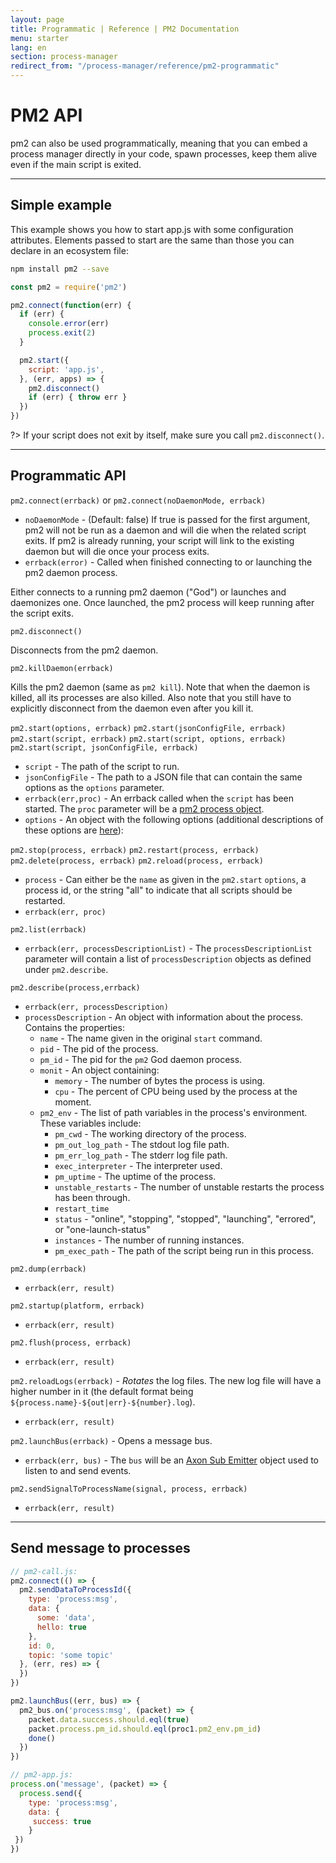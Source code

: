 ```yaml
---
layout: page
title: Programmatic | Reference | PM2 Documentation
menu: starter
lang: en
section: process-manager
redirect_from: "/process-manager/reference/pm2-programmatic"
---
```


# PM2 API

pm2 can also be used programmatically, meaning that you can embed a process manager directly in your code, spawn processes, keep them alive even if the main script is exited.

---

## Simple example

This example shows you how to start app.js with some configuration attributes. Elements passed to start are the same than those you can declare in an ecosystem file:


```bash
npm install pm2 --save
```

```javascript
const pm2 = require('pm2')

pm2.connect(function(err) {
  if (err) {
    console.error(err)
    process.exit(2)
  }

  pm2.start({
    script: 'app.js',
  }, (err, apps) => {
    pm2.disconnect()
    if (err) { throw err }
  })
})
```

?> If your script does not exit by itself, make sure you call `pm2.disconnect()`.

---

## Programmatic API

`pm2.connect(errback)` or `pm2.connect(noDaemonMode, errback)`
* `noDaemonMode` - (Default: false) If true is passed for the first argument, pm2 will not be run as a daemon and will die when the related script exits. If pm2 is already running, your script will link to the existing daemon but will die once your process exits.
* `errback(error)` - Called when finished connecting to or launching the pm2 daemon process.

Either connects to a running pm2 daemon ("God") or launches and daemonizes one. Once launched, the pm2 process will keep running after the script exits.


`pm2.disconnect()`

Disconnects from the pm2 daemon.


`pm2.killDaemon(errback)`

Kills the pm2 daemon (same as `pm2 kill`). Note that when the daemon is killed, all its processes are also killed. Also note that you still have to explicitly disconnect from the daemon even after you kill it.


`pm2.start(options, errback)`
`pm2.start(jsonConfigFile, errback)`
`pm2.start(script, errback)`
`pm2.start(script, options, errback)`
`pm2.start(script, jsonConfigFile, errback)`

* `script` - The path of the script to run.
* `jsonConfigFile` - The path to a JSON file that can contain the same options as the `options` parameter.
* `errback(err,proc)` - An errback called when the `script` has been started. The `proc` parameter will be a [pm2 process object](https://github.com/soyuka/pm2-notify#templating).
* `options` - An object with the following options (additional descriptions of these options are [here](http://pm2.keymetrics.io/docs/usage/pm2-doc-single-page/#graceful-reload)):


`pm2.stop(process, errback)`
`pm2.restart(process, errback)`
`pm2.delete(process, errback)`
`pm2.reload(process, errback)`

* `process` - Can either be the `name` as given in the `pm2.start` `options`, a process id, or the string "all" to indicate that all scripts should be restarted.
* `errback(err, proc)`


`pm2.list(errback)`

* `errback(err, processDescriptionList)` - The `processDescriptionList` parameter will contain a list of `processDescription` objects as defined under `pm2.describe`.


`pm2.describe(process,errback)`

* `errback(err, processDescription)`
* `processDescription` - An object with information about the process. Contains the properties:
  * `name` - The name given in the original `start` command.
  * `pid` - The pid of the process.
  * `pm_id` - The pid for the `pm2` God daemon process.
  * `monit` - An object containing:
    * `memory` - The number of bytes the process is using.
    * `cpu` - The percent of CPU being used by the process at the moment.
  * `pm2_env` - The list of path variables in the process's environment. These variables include:
    * `pm_cwd` - The working directory of the process.
    * `pm_out_log_path` - The stdout log file path.
    * `pm_err_log_path` - The stderr log file path.
    * `exec_interpreter` - The interpreter used.
    * `pm_uptime` - The uptime of the process.
    * `unstable_restarts` - The number of unstable restarts the process has been through.
    * `restart_time`
    * `status` - "online", "stopping", "stopped", "launching", "errored", or "one-launch-status"
    * `instances` - The number of running instances.
    * `pm_exec_path` - The path of the script being run in this process.


`pm2.dump(errback)`

* `errback(err, result)`


`pm2.startup(platform, errback)`

* `errback(err, result)`


`pm2.flush(process, errback)`

* `errback(err, result)`


`pm2.reloadLogs(errback)` - *Rotates* the log files. The new log file will have a higher number in it (the default format being `${process.name}-${out|err}-${number}.log`).

* `errback(err, result)`


`pm2.launchBus(errback)` - Opens a message bus.

* `errback(err, bus)` - The `bus` will be an [Axon Sub Emitter](https://github.com/tj/axon#pubemitter--subemitter) object used to listen to and send events.


`pm2.sendSignalToProcessName(signal, process, errback)`

* `errback(err, result)`

---

## Send message to processes

```javascript
// pm2-call.js:
pm2.connect(() => {
  pm2.sendDataToProcessId({
    type: 'process:msg',
    data: {
      some: 'data',
      hello: true
    },
    id: 0,
    topic: 'some topic'
  }, (err, res) => {
  })
})

pm2.launchBus((err, bus) => {
  pm2_bus.on('process:msg', (packet) => {
    packet.data.success.should.eql(true)
    packet.process.pm_id.should.eql(proc1.pm2_env.pm_id)
    done()
  })
})
```

```javascript
// pm2-app.js:
process.on('message', (packet) => {
  process.send({
    type: 'process:msg',
    data: {
     success: true
    }
 })
})
```
